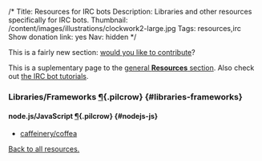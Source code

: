 /*
Title: Resources for IRC bots
Description: Libraries and other resources specifically for IRC bots.
Thumbnail: /content/images/illustrations/clockwork2-large.jpg
Tags: resources,irc
Show donation link: yes
Nav: hidden
*/

<div class="note">
  <p>
    This is a fairly new section: <a href="https://github.com/botwiki/botwiki.org">would you like to contribute</a>?
  </p>
</div>


This is a suplementary page to the [general **Resources** section](/resources). Also check out [the IRC bot tutorials](/tutorials/irc-bots).

### Libraries/Frameworks [¶](#libraries-frameworks){.pilcrow} {#libraries-frameworks}

#### node.js/JavaScript [¶](#nodejs-js){.pilcrow} {#nodejs-js}
- [caffeinery/coffea](https://github.com/caffeinery/coffea)


[Back to all resources.](/resources)